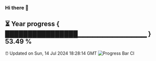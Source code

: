 ### Hi there 👋
⏳ Year progress { ████████████████▁▁▁▁▁▁▁▁▁▁▁▁▁▁ } 53.49 %
---
⏰ Updated on Sun, 14 Jul 2024 18:28:14 GMT
![Progress Bar CI](https://github.com/liununu/liununu/workflows/Progress%20Bar%20CI/badge.svg)
